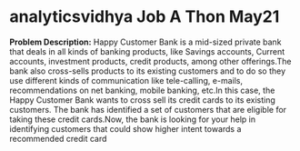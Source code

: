 # analyticsvidhya Job A Thon May21
**Problem Description:** Happy Customer Bank is a mid-sized private bank that deals in all kinds of banking products, like Savings accounts, Current accounts, investment products, credit products, among other offerings.The bank also cross-sells products to its existing customers and to do so they use different kinds of communication like tele-calling, e-mails, recommendations on net banking, mobile banking, etc.In this case, the Happy Customer Bank wants to cross sell its credit cards to its existing customers. The bank has identified a set of customers that are eligible for taking these credit cards.Now, the bank is looking for your help in identifying customers that could show higher intent towards a recommended credit card
